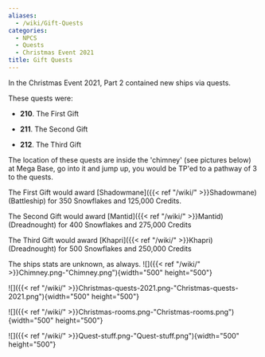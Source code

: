 ```yaml
---
aliases:
  - /wiki/Gift-Quests
categories:
  - NPCS
  - Quests
  - Christmas Event 2021
title: Gift Quests
---
```


In the Christmas Event 2021, Part 2 contained new ships via quests.

These quests were:

- **210**. The First Gift

- **211**. The Second Gift

- **212**. The Third Gift

The location of these quests are inside the 'chimney' (see pictures below) at Mega Base, go into it and jump up, you would be TP'ed to a pathway of 3 to the quests.

The First Gift would award [Shadowmane]({{< ref "/wiki/" >}}Shadowmane) (Battleship) for 350 Snowflakes and 125,000 Credits.

The Second Gift would award [Mantid]({{< ref "/wiki/" >}}Mantid) (Dreadnought) for 400 Snowflakes and 275,000 Credits

The Third Gift would award [Khapri]({{< ref "/wiki/" >}}Khapri) (Dreadnought) for 500 Snowflakes and 250,000 Credits

The ships stats are unknown, as always. ![]({{< ref "/wiki/" >}}Chimney.png-"Chimney.png"){width="500" height="500"}

![]({{< ref "/wiki/" >}}Christmas-quests-2021.png-"Christmas-quests-2021.png"){width="500" height="500"}

![]({{< ref "/wiki/" >}}Christmas-rooms.png-"Christmas-rooms.png"){width="500" height="500"}

![]({{< ref "/wiki/" >}}Quest-stuff.png-"Quest-stuff.png"){width="500" height="500"}
